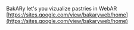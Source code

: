 BakARy let's you vizualize pastries in WebAR
[https://sites.google.com/view/bakaryweb/home](https://sites.google.com/view/bakaryweb/home)
